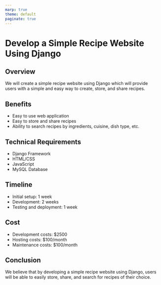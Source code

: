 ```yaml
---
marp: true
theme: default
paginate: true
---
```

# Develop a Simple Recipe Website Using Django

## Overview

We will create a simple recipe website using Django which will provide users with a simple and easy way to create, store, and share recipes. 

## Benefits

- Easy to use web application 
- Easy to store and share recipes 
- Ability to search recipes by ingredients, cuisine, dish type, etc. 

## Technical Requirements

- Django Framework 
- HTML/CSS 
- JavaScript 
- MySQL Database

## Timeline

- Initial setup: 1 week 
- Development: 2 weeks 
- Testing and deployment: 1 week

## Cost 

- Development costs: $2500 
- Hosting costs: $100/month 
- Maintenance costs: $100/month 

## Conclusion 

We believe that by developing a simple recipe website using Django, users will be able to easily store, share, and search for recipes of their choice.
  